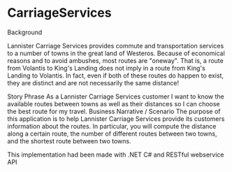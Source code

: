 # CarriageServices

Background

Lannister Carriage Services provides commute and transportation services to a number of towns in the great land of Westeros. Because of economical reasons and to avoid ambushes, most routes are "oneway". That is, a route from Volantis to King's Landing does not imply in a
route from King's Landing to Volantis. In fact, even if both of these routes do happen to exist, they are distinct and are not necessarily the same distance!


Story Phrase
As a Lannister Carriage Services customer I want to know the available routes between towns as well as their distances so I can choose the best route for my travel. Business Narrative / Scenario The purpose of this application is to help Lannister Carriage Services provide its customers information about the routes. In particular, you will compute the distance along a certain route, the number of different routes between two towns, and the shortest route between two towns.


This implementation had been made with .NET C# and RESTful webservice API
